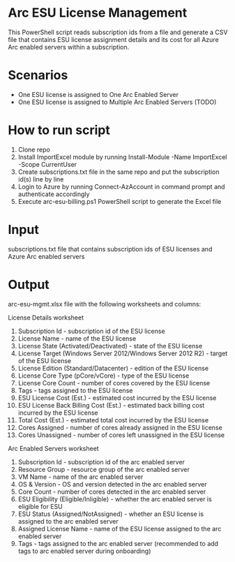 # Arc ESU License Management
This PowerShell script reads subscription ids from a file and generate a CSV file that contains ESU license assignment details and its cost for all Azure Arc enabled servers within a subscription.

# Scenarios
- One ESU license is assigned to One Arc Enabled Server
- One ESU license is assigned to Multiple Arc Enabled Servers (TODO)

# How to run script
1. Clone repo
2. Install ImportExcel module by running Install-Module -Name ImportExcel -Scope CurrentUser
3. Create subscriptions.txt file in the same repo and put the subscription id(s) line by line
4. Login to Azure by running Connect-AzAccount in command prompt and authenticate accordingly
5. Execute arc-esu-billing.ps1 PowerShell script to generate the Excel file

# Input  
subscriptions.txt file that contains subscription ids of ESU licenses and Azure Arc enabled servers

# Output
arc-esu-mgmt.xlsx file with the following worksheets and columns:

License Details worksheet
1. Subscription Id - subscription id of the ESU license
2. License Name - name of the ESU license 
3. License State (Activated/Deactivated) - state of the ESU license 
4. License Target (Windows Server 2012/Windows Server 2012 R2) - target of the ESU license
5. License Edition (Standard/Datacenter) - edition of the ESU license
6. License Core Type (pCore/vCore) - type of the ESU license
7. License Core Count - number of cores covered by the ESU license
8. Tags - tags assigned to the ESU license 
9. ESU License Cost (Est.) - estimated cost incurred by the ESU license 
10. ESU License Back Billing Cost (Est.) - estimated back billing cost incurred by the ESU license 
11. Total Cost (Est.) - estimated total cost incurred by the ESU license
12. Cores Assigned - number of cores already assigned in the ESU license
13. Cores Unassigned - number of cores left unassigned in the ESU license

Arc Enabled Servers worksheet
1. Subscription Id - subscription id of the arc enabled server
2. Resource Group - resource group of the arc enabled server
3. VM Name - name of the arc enabled server
4. OS & Version - OS and version detected in the arc enabled server
5. Core Count - number of cores detected in the arc enabled server
6. ESU Eligibility (Eligible/Inligible) - whether the arc enabled server is eligible for ESU
7. ESU Status (Assigned/NotAssigned) - whether an ESU license is assigned to the arc enabled server
8. Assigned License Name - name of the ESU license assigned to the arc enabled server
9. Tags - tags assigned to the arc enabled server (recommended to add tags to arc enabled server during onboarding)
